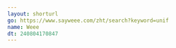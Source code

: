 ```yaml
---
layout: shorturl
go: https://www.sayweee.com/zht/search?keyword=unif
name: Weee
dt: 240804170847
---
```

